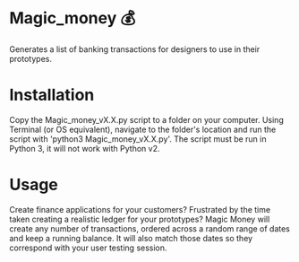 # Magic_money 💰
Generates a list of banking transactions for designers to use in their prototypes.

# Installation
Copy the Magic_money_vX.X.py script to a folder on your computer. Using Terminal (or OS equivalent), navigate to the folder's location and run the script with 'python3 Magic_money_vX.X.py'. The script must be run in Python 3, it will not work with Python v2.

# Usage
Create finance applications for your customers? Frustrated by the time taken creating a realistic ledger for your prototypes? Magic Money will create any number of transactions, ordered across a random range of dates and keep a running balance. It will also match those dates so they correspond with your user testing session. 

